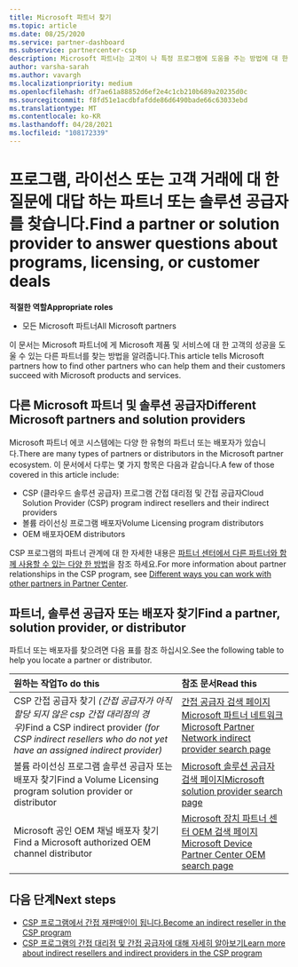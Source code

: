 ```yaml
---
title: Microsoft 파트너 찾기
ms.topic: article
ms.date: 08/25/2020
ms.service: partner-dashboard
ms.subservice: partnercenter-csp
description: Microsoft 파트너는 고객이 나 특정 프로그램에 도움을 주는 방법에 대 한 질문이 있을 수 있습니다. 도울 수 있는 다른 파트너를 찾습니다.
author: varsha-sarah
ms.author: vavargh
ms.localizationpriority: medium
ms.openlocfilehash: df7ae61a88852d6ef2e4c1cb210b689a20235d0c
ms.sourcegitcommit: f8fd51e1acdbfafdde86d6490bade66c63033ebd
ms.translationtype: MT
ms.contentlocale: ko-KR
ms.lasthandoff: 04/28/2021
ms.locfileid: "108172339"
---
```

# <a name="find-a-partner-or-solution-provider-to-answer-questions-about-programs-licensing-or-customer-deals"></a><span data-ttu-id="7ed2e-104">프로그램, 라이선스 또는 고객 거래에 대 한 질문에 대답 하는 파트너 또는 솔루션 공급자를 찾습니다.</span><span class="sxs-lookup"><span data-stu-id="7ed2e-104">Find a partner or solution provider to answer questions about programs, licensing, or customer deals</span></span> 

<span data-ttu-id="7ed2e-105">**적절한 역할**</span><span class="sxs-lookup"><span data-stu-id="7ed2e-105">**Appropriate roles**</span></span>

- <span data-ttu-id="7ed2e-106">모든 Microsoft 파트너</span><span class="sxs-lookup"><span data-stu-id="7ed2e-106">All Microsoft partners</span></span>

<span data-ttu-id="7ed2e-107">이 문서는 Microsoft 파트너에 게 Microsoft 제품 및 서비스에 대 한 고객의 성공을 도울 수 있는 다른 파트너를 찾는 방법을 알려줍니다.</span><span class="sxs-lookup"><span data-stu-id="7ed2e-107">This article tells Microsoft partners how to find other partners who can help them and their customers succeed with Microsoft products and services.</span></span>

## <a name="different-microsoft-partners-and-solution-providers"></a><span data-ttu-id="7ed2e-108">다른 Microsoft 파트너 및 솔루션 공급자</span><span class="sxs-lookup"><span data-stu-id="7ed2e-108">Different Microsoft partners and solution providers</span></span>

<span data-ttu-id="7ed2e-109">Microsoft 파트너 에코 시스템에는 다양 한 유형의 파트너 또는 배포자가 있습니다.</span><span class="sxs-lookup"><span data-stu-id="7ed2e-109">There are many types of partners or distributors in the Microsoft partner ecosystem.</span></span> <span data-ttu-id="7ed2e-110">이 문서에서 다루는 몇 가지 항목은 다음과 같습니다.</span><span class="sxs-lookup"><span data-stu-id="7ed2e-110">A few of those covered in this article include:</span></span>

- <span data-ttu-id="7ed2e-111">CSP (클라우드 솔루션 공급자) 프로그램 간접 대리점 및 간접 공급자</span><span class="sxs-lookup"><span data-stu-id="7ed2e-111">Cloud Solution Provider (CSP) program indirect resellers and their indirect providers</span></span>
- <span data-ttu-id="7ed2e-112">볼륨 라이선싱 프로그램 배포자</span><span class="sxs-lookup"><span data-stu-id="7ed2e-112">Volume Licensing program distributors</span></span>
- <span data-ttu-id="7ed2e-113">OEM 배포자</span><span class="sxs-lookup"><span data-stu-id="7ed2e-113">OEM distributors</span></span>

<span data-ttu-id="7ed2e-114">CSP 프로그램의 파트너 관계에 대 한 자세한 내용은 [파트너 센터에서 다른 파트너와 함께 사용할 수 있는 다양 한 방법](work-with-other-partners.md)을 참조 하세요.</span><span class="sxs-lookup"><span data-stu-id="7ed2e-114">For more information about partner relationships in the CSP program, see [Different ways you can work with other partners in Partner Center](work-with-other-partners.md).</span></span>

## <a name="find-a-partner-solution-provider-or-distributor"></a><span data-ttu-id="7ed2e-115">파트너, 솔루션 공급자 또는 배포자 찾기</span><span class="sxs-lookup"><span data-stu-id="7ed2e-115">Find a partner, solution provider, or distributor</span></span>

<span data-ttu-id="7ed2e-116">파트너 또는 배포자를 찾으려면 다음 표를 참조 하십시오.</span><span class="sxs-lookup"><span data-stu-id="7ed2e-116">See the following table to help you locate a partner or distributor.</span></span>

|<span data-ttu-id="7ed2e-117">원하는 작업</span><span class="sxs-lookup"><span data-stu-id="7ed2e-117">To do this</span></span>  | <span data-ttu-id="7ed2e-118">참조 문서</span><span class="sxs-lookup"><span data-stu-id="7ed2e-118">Read this</span></span>  |
|:------------------|:--------------- |
|<span data-ttu-id="7ed2e-119">CSP 간접 공급자 찾기 *(간접 공급자가 아직 할당 되지 않은 csp 간접 대리점의 경우)*</span><span class="sxs-lookup"><span data-stu-id="7ed2e-119">Find a CSP indirect provider *(for CSP indirect resellers who do not yet have an assigned indirect provider)*</span></span> | [<span data-ttu-id="7ed2e-120">간접 공급자 검색 페이지 Microsoft 파트너 네트워크</span><span class="sxs-lookup"><span data-stu-id="7ed2e-120">Microsoft Partner Network indirect provider search page</span></span>](https://partner.microsoft.com/membership/cloud-solution-provider/find-a-provider)  |
|<span data-ttu-id="7ed2e-121">볼륨 라이선싱 프로그램 솔루션 공급자 또는 배포자 찾기</span><span class="sxs-lookup"><span data-stu-id="7ed2e-121">Find a Volume Licensing program solution provider or distributor</span></span>  | [<span data-ttu-id="7ed2e-122">Microsoft 솔루션 공급자 검색 페이지</span><span class="sxs-lookup"><span data-stu-id="7ed2e-122">Microsoft solution provider search page</span></span>](https://www.microsoft.com/solution-providers/home)  |
|<span data-ttu-id="7ed2e-123">Microsoft 공인 OEM 채널 배포자 찾기</span><span class="sxs-lookup"><span data-stu-id="7ed2e-123">Find a Microsoft authorized OEM channel distributor</span></span>  | [<span data-ttu-id="7ed2e-124">Microsoft 장치 파트너 센터 OEM 검색 페이지</span><span class="sxs-lookup"><span data-stu-id="7ed2e-124">Microsoft Device Partner Center OEM search page</span></span>](https://devicepartner.microsoft.com/connect/distributor)  |

## <a name="next-steps"></a><span data-ttu-id="7ed2e-125">다음 단계</span><span class="sxs-lookup"><span data-stu-id="7ed2e-125">Next steps</span></span>

- [<span data-ttu-id="7ed2e-126">CSP 프로그램에서 간접 재판매인이 됩니다.</span><span class="sxs-lookup"><span data-stu-id="7ed2e-126">Become an indirect reseller in the CSP program</span></span>](https://partner.microsoft.com/licensing)
- [<span data-ttu-id="7ed2e-127">CSP 프로그램의 간접 대리점 및 간접 공급자에 대해 자세히 알아보기</span><span class="sxs-lookup"><span data-stu-id="7ed2e-127">Learn more about indirect resellers and indirect providers in the CSP program</span></span>](work-with-other-partners.md)